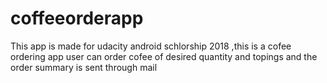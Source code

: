 # coffeeorderapp
This app is made for udacity android schlorship 2018 ,this is a cofee ordering app user can order cofee of desired quantity and topings and the order summary is sent through mail
